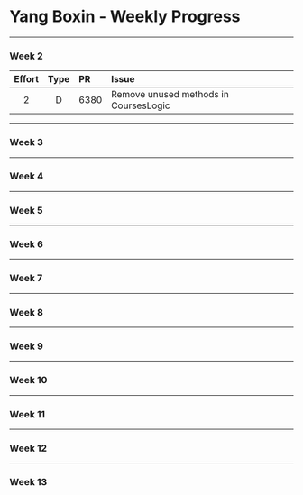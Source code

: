 # Yang Boxin - Weekly Progress

---

### Week 2

Effort| Type | PR | Issue
:----:|:----:|:-----------|:------
2 | D | 6380 | Remove unused methods in CoursesLogic

---

### Week 3

---

### Week 4

---

### Week 5

---

### Week 6

---

### Week 7

---

### Week 8

---

### Week 9

---

### Week 10

---

### Week 11

---

### Week 12

---

### Week 13

